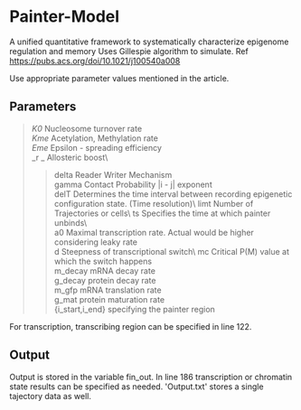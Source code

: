 # Painter-Model
A unified quantitative framework to systematically characterize epigenome regulation and memory 
Uses Gillespie algorithm to simulate. Ref https://pubs.acs.org/doi/10.1021/j100540a008

Use appropriate parameter values mentioned in the article. 
## Parameters
  >_K0_                  Nucleosome turnover rate\
  >_Kme_                 Acetylation, Methylation rate\
  >_Eme_                 Epsilon - spreading efficiency\
  >_r _                  Allosteric boost\
  >>delta               Reader Writer Mechanism\
  >>gamma               Contact Probability |i - j| exponent\
  >>delT                Determines the time interval between recording epigenetic configuration state. (Time resolution)\ 
  >>limt                Number of Trajectories or cells\ 
  >>ts                  Specifies the time at which painter unbinds\   
  >>a0                  Maximal transcription rate. Actual would be higher considering leaky rate\
  >>d                   Steepness of transcriptional switch\ 
  >>mc                  Critical P(M) value at which the switch happens\
  >>m_decay             mRNA decay rate\
  >>g_decay             protein decay rate\
  >>m_gfp               mRNA translation rate\
  >>g_mat               protein maturation rate\
  >>{i_start,i_end}     specifying the painter region
  
For transcription, transcribing region can be specified in line 122. 

## Output
   Output is stored in the variable fin_out. In line 186 transcription or chromatin state results can be specified as needed. 
   'Output.txt' stores a single tajectory data as well.  
